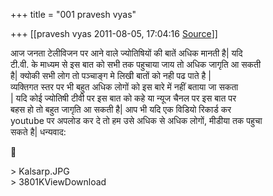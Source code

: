 +++
title = "001 pravesh vyas"

+++
[[pravesh vyas	2011-08-05, 17:04:16 [Source](https://groups.google.com/g/bvparishat/c/OrCoWvtpnQI)]]



आज जनता टेलीविजन पर आने वाले ज्योतिषियों की बातें अधिक मानती है\| यदि  
टी.वी. के माध्यम से इस बात को सभी तक पहुचाया जाय तो अधिक जागृति आ सकती  
है\| क्योकी सभी लोग तो पञ्चाङ्ग मे लिखी बातों को नही पढ पाते है \|  
व्यक्तिगत स्तर पर भी बहुत अधिक लोगों को इस बारे में नहीं बताया जा सकता  
\| यदि कोई ज्योतिषी टीवी पर इस बात को कहे या न्यूज चैनल पर इस बात पर  
बहस हो तो बहुत जागृति आ सकती है\| आप भी यदि एक विडियो रिकार्ड कर  
youtube पर अपलोड कर दे तो हम उसे अधिक से अधिक लोगों, मीडीया तक पहुचा  
सकते है\| धन्यवाद:



\> Kalsarp.JPG  
\> 3801KViewDownload

